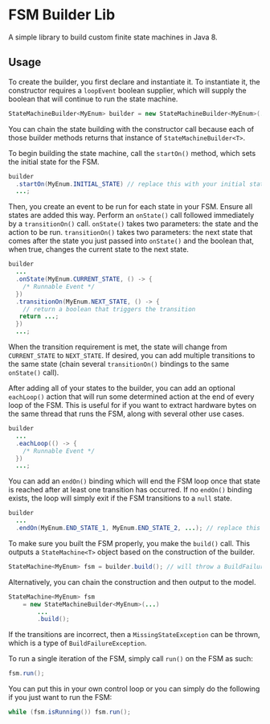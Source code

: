 # FSM Builder Lib

A simple library to build custom finite state machines in Java 8.

## Usage

To create the builder, you first declare and instantiate it. To instantiate it, the constructor requires a `loopEvent` boolean supplier, which will supply the boolean that will continue to run the state machine.
```java
StateMachineBuilder<MyEnum> builder = new StateMachineBuilder<MyEnum>(... /* BooleanSupplier */);
```
You can chain the state building with the constructor call because each of those builder methods returns that instance of `StateMachineBuilder<T>`.

To begin building the state machine, call the `startOn()` method, which sets the initial state for the FSM.
```java
builder
  .startOn(MyEnum.INITIAL_STATE) // replace this with your initial state
  ...;
```
Then, you create an event to be run for each state in your FSM. Ensure all states are added this way. Perform an `onState()` call followed immediately by a `transitionOn()` call. `onState()` takes two parameters: the state and the action to be run. `transitionOn()` takes two parameters: the next state that comes after the state you just passed into `onState()` and the boolean that, when true, changes the current state to the next state.
```java
builder
  ...
  .onState(MyEnum.CURRENT_STATE, () -> {
    /* Runnable Event */
  })
  .transitionOn(MyEnum.NEXT_STATE, () -> {
    // return a boolean that triggers the transition
   return ...;
  })
  ...;
```
When the transition requirement is met, the state will change from `CURRENT_STATE` to `NEXT_STATE`. If desired, you can add multiple transitions to the same state (chain several `transitionOn()` bindings to the same `onState()` call).

After adding all of your states to the builder, you can add an optional `eachLoop()` action that will run some determined action at the end of every loop of the FSM. This is useful for if you want to extract hardware bytes on the same thread that runs the FSM, along with several other use cases.
```java
builder
  ...
  .eachLoop(() -> {
    /* Runnable Event */
  })
  ...;
```
You can add an `endOn()` binding which will end the FSM loop once that state is reached after at least one transition has occurred. If no `endOn()` binding exists, the loop will simply exit if the FSM transitions to a `null` state.
```java
builder
  ...
  .endOn(MyEnum.END_STATE_1, MyEnum.END_STATE_2, ...); // replace this with your end state (optional)
```
To make sure you built the FSM properly, you make the `build()` call. This outputs a `StateMachine<T>` object based on the construction of the builder.
```java
StateMachine<MyEnum> fsm = builder.build(); // will throw a BuildFailureException if built incorrectly
```
Alternatively, you can chain the construction and then output to the model.
```java
StateMachine<MyEnum> fsm
	= new StateMachineBuilder<MyEnum>(...)
		...
		.build();
```
If the transitions are incorrect, then a `MissingStateException` can be thrown, which is a type of `BuildFailureException`.

To run a single iteration of the FSM, simply call `run()` on the FSM as such:
```java
fsm.run();
```
You can put this in your own control loop or you can simply do the following if you just want to run the FSM:
```java
while (fsm.isRunning()) fsm.run();
```